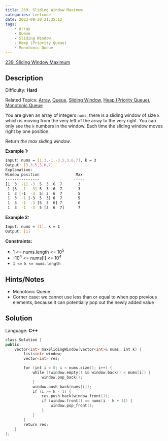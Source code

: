 ```yaml
---
title: 239. Sliding Window Maximum
categories: Leetcode
date: 2023-09-20 21:35:12
tags:
    - Array
    - Queue
    - Sliding Window
    - Heap (Priority Queue)
    - Monotonic Queue
---
```


[239\. Sliding Window Maximum](https://leetcode.com/problems/sliding-window-maximum/)

## Description

Difficulty: **Hard**

Related Topics: [Array](https://leetcode.com/tag/https://leetcode.com/tag/array//), [Queue](https://leetcode.com/tag/https://leetcode.com/tag/queue//), [Sliding Window](https://leetcode.com/tag/https://leetcode.com/tag/sliding-window//), [Heap (Priority Queue)](https://leetcode.com/tag/https://leetcode.com/tag/heap-priority-queue//), [Monotonic Queue](https://leetcode.com/tag/https://leetcode.com/tag/monotonic-queue//)

You are given an array of integers `nums`, there is a sliding window of size `k` which is moving from the very left of the array to the very right. You can only see the `k` numbers in the window. Each time the sliding window moves right by one position.

Return _the max sliding window_.

**Example 1:**

```bash
Input: nums = [1,3,-1,-3,5,3,6,7], k = 3
Output: [3,3,5,5,6,7]
Explanation:
Window position                Max
---------------               -----
[1  3  -1] -3  5  3  6  7       3
 1 [3  -1  -3] 5  3  6  7       3
 1  3 [-1  -3  5] 3  6  7       5
 1  3  -1 [-3  5  3] 6  7       5
 1  3  -1  -3 [5  3  6] 7       6
 1  3  -1  -3  5 [3  6  7]      7
```

**Example 2:**

```bash
Input: nums = [1], k = 1
Output: [1]
```

**Constraints:**

* 1 <= nums.length <= 10<sup>5</sup>
* -10<sup>4</sup> <= nums[i] <= 10<sup>4</sup>
* `1 <= k <= nums.length`

## Hints/Notes

* Monotonic Queue
* Corner case: we cannot use less than or equal to when pop previous elements, because it can potentially pop out the newly added value

## Solution

Language: **C++**

```C++
class Solution {
public:
    vector<int> maxSlidingWindow(vector<int>& nums, int k) {
        list<int> window;
        vector<int> res;

        for (int i = 0; i < nums.size(); i++) {
            while (!window.empty() && window.back() < nums[i]) {
                window.pop_back();
            }
            window.push_back(nums[i]);
            if (i >= k - 1) {
                res.push_back(window.front());
                if (window.front() == nums[i - k + 1]) {
                    window.pop_front();
                }
            }
        }
        return res;
    }
};
```
